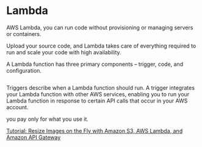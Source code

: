 # Lambda

AWS Lambda, you can run code without provisioning or managing servers or containers.

Upload your source code, and Lambda takes care of everything required to run and scale your code with high availability.

A  Lambda function has three primary components – trigger, code, and configuration.

![]()

Triggers describe when a Lambda function should run. A trigger integrates your Lambda function with other AWS services, enabling you to run your Lambda function in response to certain API calls that occur in your AWS account.

you pay only for what you use it. 

[Tutorial: Resize Images on the Fly with Amazon S3, AWS Lambda, and Amazon API Gateway](https://aws.amazon.com/blogs/compute/resize-images-on-the-fly-with-amazon-s3-aws-lambda-and-amazon-api-gateway/)